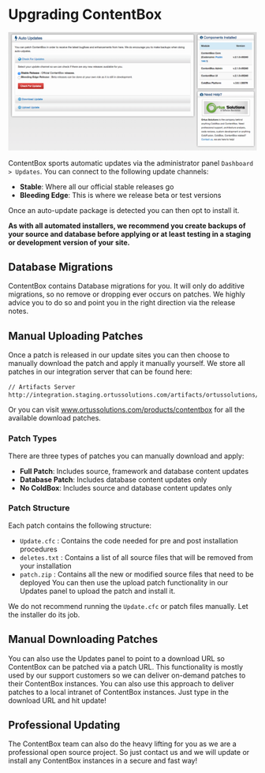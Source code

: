 # Upgrading ContentBox

![](images/updates.png)

ContentBox sports automatic updates via the administrator panel `Dashboard > Updates`.  You can connect to the following update channels:

* **Stable**: Where all our official stable releases go
* **Bleeding Edge**: This is where we release beta or test versions

Once an auto-update package is detected you can then opt to install it.

**As with all automated installers, we recommend you create backups of your source and database before applying or at least testing in a staging or development version of your site.**


## Database Migrations
ContentBox contains Database migrations for you.  It will only do additive migrations, so no remove or dropping ever occurs on patches.  We highly advice you to do so and point you in the right direction via the release notes.

## Manual Uploading Patches
Once a patch is released in our update sites you can then choose to manually download the patch and apply it manually yourself.  We store all patches in our integration server that can be found here:

```
// Artifacts Server
http://integration.staging.ortussolutions.com/artifacts/ortussolutions/contentbox/
```
Or you can visit www.ortussolutions.com/products/contentbox for all the available download patches.

### Patch Types
There are three types of patches you can manually download and apply:

* **Full Patch**: Includes source, framework and database content updates
* **Database Patch**: Includes database content updates only
* **No ColdBox**: Includes source and database content updates only

### Patch Structure
Each patch contains the following structure:

* `Update.cfc`  : Contains the code needed for pre and post installation procedures
* `deletes.txt` : Contains a list of all source files that will be removed from your installation
* `patch.zip` : Contains all the new or modified source files that need to be deployed
You can then use the upload patch functionality in our Updates panel to upload the patch and install it.

We do not recommend running the `Update.cfc` or patch files manually.  Let the installer do its job.

## Manual Downloading Patches
You can also use the Updates panel to point to a download URL so ContentBox can be patched via a patch URL.  This functionality is mostly used by our support customers so we can deliver on-demand patches to their ContentBox instances.  You can also use this approach to deliver patches to a local intranet of ContentBox instances.  Just type in the download URL and hit update!

## Professional Updating
The ContentBox team can also do the heavy lifting for you as we are a professional open source project.  So just contact us and we will update or install any ContentBox instances in a secure and fast way!
